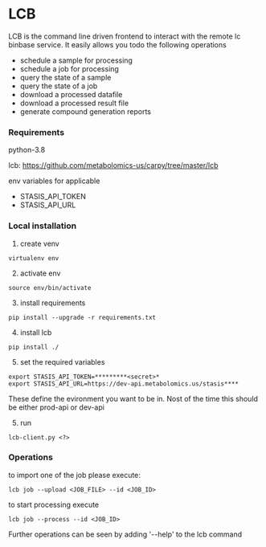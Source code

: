 # LCB

LCB is the command line driven frontend to interact with the remote lc binbase service. It easily allows you todo the following operations

- schedule a sample for processing
- schedule a job for processing
- query the state of a sample
- query the state of a job
- download a processed datafile
- download a processed result file
- generate compound generation reports


### Requirements

python-3.8

lcb: https://github.com/metabolomics-us/carpy/tree/master/lcb

env variables for applicable 

- STASIS_API_TOKEN 
- STASIS_API_URL


### Local installation

1. create venv
``` 
virtualenv env 
```
2. activate env
```
source env/bin/activate
```
3. install requirements
```
pip install --upgrade -r requirements.txt
```

4. install lcb

```
pip install ./

```

5. set the required variables
```
export STASIS_API_TOKEN=*********<secret>*
export STASIS_API_URL=https://dev-api.metabolomics.us/stasis****
```

These define the evironment you want to be in. Nost of the time this should be either prod-api or dev-api

5. run

```
lcb-client.py <?>
```

### Operations

to import one of the job please execute:
```
lcb job --upload <JOB_FILE> --id <JOB_ID>
```

to start processing execute

```
lcb job --process --id <JOB_ID>
```

Further operations can be seen by adding '--help' to the lcb command
